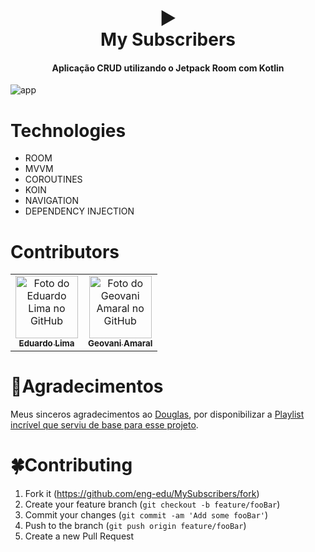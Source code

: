 <h1 align="center">
 ▶️<br>My Subscribers
</h1>

<h4 align="center">
  Aplicação CRUD utilizando o Jetpack Room com Kotlin
</h4>

![app](https://user-images.githubusercontent.com/26925002/126024399-088203e5-5a42-42b2-913c-829df1475639.PNG)

# Technologies 
- ROOM 
- MVVM
- COROUTINES
- KOIN
- NAVIGATION
- DEPENDENCY INJECTION

# Contributors 
<table>
  <tr>
    <td align="center">
      <a href="#">
        <img src="https://avatars.githubusercontent.com/u/43394450?v=4" width="100px;" alt="Foto do Eduardo Lima no GitHub"/><br>
        <sub>
          <b>Eduardo Lima</b>
        </sub>
      </a>
    </td>
    <td align="center">
      <a href="#">
        <img src="https://avatars.githubusercontent.com/u/26925002?v=4" width="100px;" alt="Foto do Geovani Amaral no GitHub"/><br>
        <sub>
          <b>Geovani Amaral</b>
        </sub>
      </a>
    </td>
  </tr>
</table>

# 🤝Agradecimentos
Meus sinceros agradecimentos ao [Douglas](https://github.com/douglasramalho), por disponibilizar a [Playlist incrível que serviu de base para esse projeto](https://www.youtube.com/playlist?list=PLPs3nlHFeKTrTH2pO2VqcGSfmKYozVdM3).

# 🍀Contributing
1. Fork it (<https://github.com/eng-edu/MySubscribers/fork>)
2. Create your feature branch (`git checkout -b feature/fooBar`)
3. Commit your changes (`git commit -am 'Add some fooBar'`)
4. Push to the branch (`git push origin feature/fooBar`)
5. Create a new Pull Request

